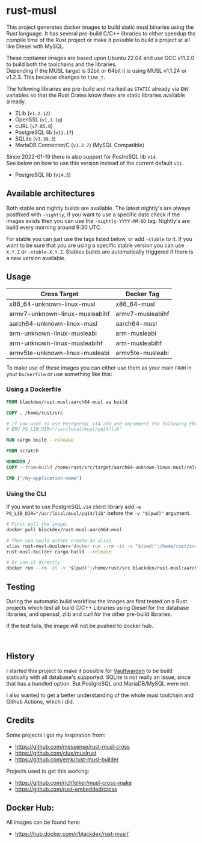 # rust-musl

This project generates docker images to build static musl binaries using the Rust language.
It has several pre-build C/C++ libraries to either speedup the compile time of the Rust project or make it possible to build a project at all like Diesel with MySQL.

These container images are based upon Ubuntu 22.04 and use GCC v11.2.0 to build both the toolchains and the libraries.<br>
Depending if the MUSL target is 32bit or 64bit it is using MUSL v1.1.24 or v1.2.3. This because changes to `time_t`.

The following libraries are pre-build and marked as `STATIC` already via `ENV` variables so that the Rust Crates know there are static libraries available already.
* ZLib (`v1.2.12`)
* OpenSSL (`v1.1.1q`)
* cURL (`v7.85.0`)
* PostgreSQL lib (`v11.17`)
* SQLite (`v3.39.3`)
* MariaDB Connector/C (`v3.2.7`) (MySQL Compatible)

Since 2022-01-19 there is also support for PostreSQL lib `v14`.<br>
See below on how to use this version instead of the current default `v11`.
* PostgreSQL lib (`v14.5`)

## Available architectures
Both stable and nightly builds are available.
The latest nightly's are always postfixed with `-nightly`, if you want to use a specific date check if the images exists then you can use the `-nightly-YYYY-MM-DD` tag.
Nightly's are build every morning around 9:30 UTC.

For stable you can just use the tags listed below, or add `-stable` to it.
If you want to be sure that you are using a specific stable version you can use `-X.Y.Z` or `-stable-X.Y.Z`.
Stables builds are automatically triggered if there is a new version available.

## Usage
|        Cross Target            |    Docker Tag    |
| ------------------------------ | ---------------- |
| x86\_64-unknown-linux-musl     | x86\_64-musl     |
| armv7-unknown-linux-musleabihf | armv7-musleabihf |
| aarch64-unknown-linux-musl     | aarch64-musl     |
| arm-unknown-linux-musleabi     | arm-musleabi     |
| arm-unknown-linux-musleabihf   | arm-musleabihf   |
| armv5te-unknown-linux-musleabi | armv5te-musleabi |

To make use of these images you can either use them as your main `FROM` in your `Dockerfile` or use something like this:

### Using a Dockerfile

```dockerfile
FROM blackdex/rust-musl:aarch64-musl as build

COPY . /home/rust/src

# If you want to use PostgreSQL v14 add and uncomment the following ENV
# ENV PQ_LIB_DIR="/usr/local/musl/pq14/lib"

RUN cargo build --release

FROM scratch

WORKDIR /
COPY --from=build /home/rust/src/target/aarch64-unknown-linux-musl/release/my-application-name .

CMD ["/my-application-name"]
```

### Using the CLI

If you want to use PostgreSQL `v14` client library add `-e PQ_LIB_DIR="/usr/local/musl/pq14/lib"` before the `-v "$(pwd)"` argument.

```bash
# First pull the image:
docker pull blackdex/rust-musl:aarch64-musl

# Then you could either create an alias
alias rust-musl-builder='docker run --rm -it -v "$(pwd)":/home/rust/src blackdex/rust-musl:aarch64-musl'
rust-musl-builder cargo build --release

# Or use it directly
docker run --rm -it -v "$(pwd)":/home/rust/src blackdex/rust-musl:aarch64-musl cargo build --release
```

## Testing

During the automatic build workflow the images are first tested on a Rust projects which test all build C/C++ Libraries using Diesel for the database libraries, and openssl, zlib and curl for the other pre-build libraries.

If the test fails, the image will not be pushed to docker hub.

<br>

## History

I started this project to make it possible for [Vaultwarden](https://github.com/dani-garcia/vaultwarden) to be build statically with all database's supported. SQLite is not really an issue, since that has a bundled option. But PostgreSQL and MariaDB/MySQL were not.

I also wanted to get a better understanding of the whole musl toolchain and Github Actions, which i did.

## Credits

Some projects i got my inspiration from:
* https://github.com/messense/rust-musl-cross
* https://github.com/clux/muslrust
* https://github.com/emk/rust-musl-builder

Projects used to get this working:
* https://github.com/richfelker/musl-cross-make
* https://github.com/rust-embedded/cross

## Docker Hub:

All images can be found here:
* https://hub.docker.com/r/blackdex/rust-musl/

